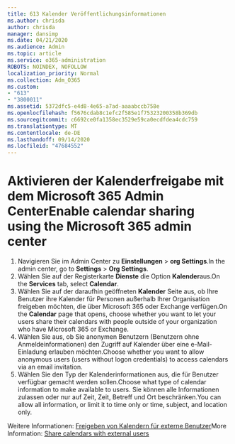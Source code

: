 ```yaml
---
title: 613 Kalender Veröffentlichungsinformationen
ms.author: chrisda
author: chrisda
manager: dansimp
ms.date: 04/21/2020
ms.audience: Admin
ms.topic: article
ms.service: o365-administration
ROBOTS: NOINDEX, NOFOLLOW
localization_priority: Normal
ms.collection: Adm_O365
ms.custom:
- "613"
- "3800011"
ms.assetid: 5372dfc5-e4d8-4e65-a7ad-aaaabccb758e
ms.openlocfilehash: f5676cdab8c1efc2f585e1f75323200358b369db
ms.sourcegitcommit: c6692ce0fa1358ec3529e59ca0ecdfdea4cdc759
ms.translationtype: MT
ms.contentlocale: de-DE
ms.lasthandoff: 09/14/2020
ms.locfileid: "47684552"
---
```

# <a name="enable-calendar-sharing-using-the-microsoft-365-admin-center"></a><span data-ttu-id="584bb-102">Aktivieren der Kalenderfreigabe mit dem Microsoft 365 Admin Center</span><span class="sxs-lookup"><span data-stu-id="584bb-102">Enable calendar sharing using the Microsoft 365 admin center</span></span>

1. <span data-ttu-id="584bb-103">Navigieren Sie im Admin Center zu **Einstellungen**   >   **org Settings**.</span><span class="sxs-lookup"><span data-stu-id="584bb-103">In the admin center, go to  **Settings**  >  **Org Settings**.</span></span>
2. <span data-ttu-id="584bb-104">Wählen Sie auf der Registerkarte  **Dienste**  die Option  **Kalender**aus.</span><span class="sxs-lookup"><span data-stu-id="584bb-104">On the  **Services**  tab, select  **Calendar**.</span></span>
3. <span data-ttu-id="584bb-105">Wählen Sie auf der daraufhin geöffneten  **Kalender**  Seite aus, ob Ihre Benutzer ihre Kalender für Personen außerhalb Ihrer Organisation freigeben möchten, die über Microsoft 365 oder Exchange verfügen.</span><span class="sxs-lookup"><span data-stu-id="584bb-105">On the  **Calendar**  page that opens, choose whether you want to let your users share their calendars with people outside of your organization who have Microsoft 365 or Exchange.</span></span>
4. <span data-ttu-id="584bb-106">Wählen Sie aus, ob Sie anonymen Benutzern (Benutzern ohne Anmeldeinformationen) den Zugriff auf Kalender über eine e-Mail-Einladung erlauben möchten.</span><span class="sxs-lookup"><span data-stu-id="584bb-106">Choose whether you want to allow anonymous users (users without logon credentials) to access calendars via an email invitation.</span></span>
5. <span data-ttu-id="584bb-107">Wählen Sie den Typ der Kalenderinformationen aus, die für Benutzer verfügbar gemacht werden sollen.</span><span class="sxs-lookup"><span data-stu-id="584bb-107">Choose what type of calendar information to make available to users.</span></span> <span data-ttu-id="584bb-108">Sie können alle Informationen zulassen oder nur auf Zeit, Zeit, Betreff und Ort beschränken.</span><span class="sxs-lookup"><span data-stu-id="584bb-108">You can allow all information, or limit it to time only or time, subject, and location only.</span></span>

<span data-ttu-id="584bb-109">Weitere Informationen: [Freigeben von Kalendern für externe Benutzer](https://docs.microsoft.com/microsoft-365/admin/manage/share-calendars-with-external-users)</span><span class="sxs-lookup"><span data-stu-id="584bb-109">More Information: [Share calendars with external users](https://docs.microsoft.com/microsoft-365/admin/manage/share-calendars-with-external-users)</span></span>
